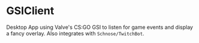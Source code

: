 # GSIClient
Desktop App using Valve's CS:GO GSI to listen for game events and display a fancy overlay. Also integrates with `Schnose/TwitchBot`.
